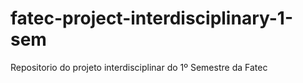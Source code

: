 # fatec-project-interdisciplinary-1-sem
 Repositorio do projeto interdisciplinar do 1º Semestre da Fatec
